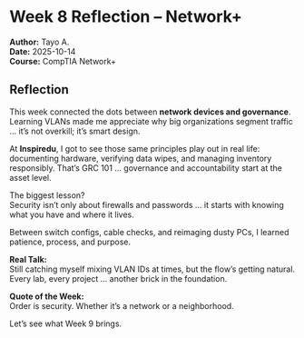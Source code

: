 # Week 8 Reflection – Network+  
**Author:** Tayo A.  
**Date:** 2025-10-14  
**Course:** CompTIA Network+  

## Reflection  

This week connected the dots between **network devices and governance**.  
Learning VLANs made me appreciate why big organizations segment traffic ... it’s not overkill; it’s smart design.  

At **Inspiredu**, I got to see those same principles play out in real life: documenting hardware, verifying data wipes, and managing inventory responsibly. That’s GRC 101 ... governance and accountability start at the asset level.  

The biggest lesson?  
Security isn’t only about firewalls and passwords ... it starts with knowing what you have and where it lives.  

Between switch configs, cable checks, and reimaging dusty PCs, I learned patience, process, and purpose.  

**Real Talk:**  
Still catching myself mixing VLAN IDs at times, but the flow’s getting natural.  
Every lab, every project ... another brick in the foundation.  

**Quote of the Week:**  
Order is security. Whether it’s a network or a neighborhood.  

Let’s see what Week 9 brings. 
